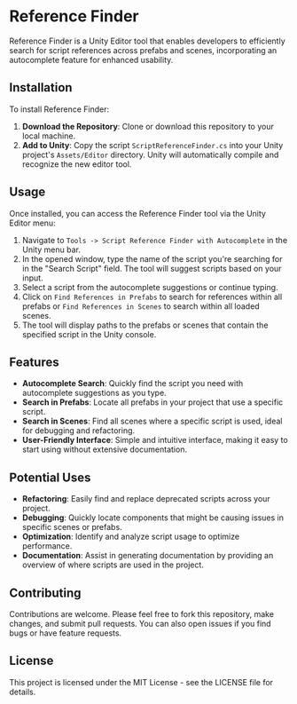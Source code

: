 # Reference Finder

Reference Finder is a Unity Editor tool that enables developers to efficiently search for script references across prefabs and scenes, incorporating an autocomplete feature for enhanced usability.

## Installation

To install Reference Finder:

1. **Download the Repository**: Clone or download this repository to your local machine.
2. **Add to Unity**: Copy the script `ScriptReferenceFinder.cs` into your Unity project's `Assets/Editor` directory. Unity will automatically compile and recognize the new editor tool.

## Usage

Once installed, you can access the Reference Finder tool via the Unity Editor menu:

1. Navigate to `Tools -> Script Reference Finder with Autocomplete` in the Unity menu bar.
2. In the opened window, type the name of the script you're searching for in the "Search Script" field. The tool will suggest scripts based on your input.
3. Select a script from the autocomplete suggestions or continue typing.
4. Click on `Find References in Prefabs` to search for references within all prefabs or `Find References in Scenes` to search within all loaded scenes.
5. The tool will display paths to the prefabs or scenes that contain the specified script in the Unity console.

## Features

- **Autocomplete Search**: Quickly find the script you need with autocomplete suggestions as you type.
- **Search in Prefabs**: Locate all prefabs in your project that use a specific script.
- **Search in Scenes**: Find all scenes where a specific script is used, ideal for debugging and refactoring.
- **User-Friendly Interface**: Simple and intuitive interface, making it easy to start using without extensive documentation.

## Potential Uses

- **Refactoring**: Easily find and replace deprecated scripts across your project.
- **Debugging**: Quickly locate components that might be causing issues in specific scenes or prefabs.
- **Optimization**: Identify and analyze script usage to optimize performance.
- **Documentation**: Assist in generating documentation by providing an overview of where scripts are used in the project.

## Contributing

Contributions are welcome. Please feel free to fork this repository, make changes, and submit pull requests. You can also open issues if you find bugs or have feature requests.

## License

This project is licensed under the MIT License - see the LICENSE file for details.
